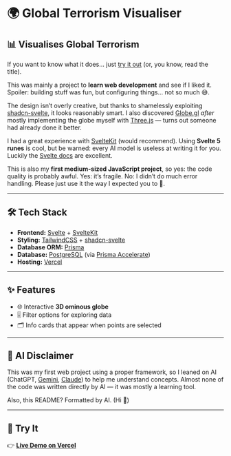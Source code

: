 # 🌍 Global Terrorism Visualiser

## 📊 Visualises Global Terrorism

If you want to know what it does… just [try it out](https://terror-three.vercel.app/) (or, you know, read the title).  

This was mainly a project to **learn web development** and see if I liked it. Spoiler: building stuff was fun, but configuring things… not so much 😅.  

The design isn’t overly creative, but thanks to shamelessly exploiting [shadcn-svelte](https://www.shadcn-svelte.com/), it looks reasonably smart. I also discovered [Globe.gl](https://globe.gl/) *after* mostly implementing the globe myself with [Three.js](https://threejs.org/) — turns out someone had already done it better.  

I had a great experience with [SvelteKit](https://kit.svelte.dev/) (would recommend). Using **Svelte 5 runes** is cool, but be warned: every AI model is useless at writing it for you. Luckily the [Svelte docs](https://svelte.dev/docs) are excellent.  

This is also my **first medium-sized JavaScript project**, so yes: the code quality is probably awful. Yes: it’s fragile. No: I didn’t do much error handling. Please just use it the way I expected you to 🙏.  

---

## 🛠 Tech Stack

- **Frontend:** [Svelte](https://svelte.dev/) + [SvelteKit](https://kit.svelte.dev/)  
- **Styling:** [TailwindCSS](https://tailwindcss.com/) + [shadcn-svelte](https://www.shadcn-svelte.com/)  
- **Database ORM:** [Prisma](https://www.prisma.io/)  
- **Database:** [PostgreSQL](https://www.postgresql.org/) (via [Prisma Accelerate](https://www.prisma.io/accelerate))  
- **Hosting:** [Vercel](https://vercel.com/)  

---

## ✨ Features

- 🌐 Interactive **3D ominous globe**  
- 🎚️ Filter options for exploring data  
- 🗂️ Info cards that appear when points are selected  

---

## 🤖 AI Disclaimer

This was my first web project using a proper framework, so I leaned on AI (ChatGPT, [Gemini](https://gemini.google.com/), [Claude](https://claude.ai/)) to help me understand concepts. Almost none of the code was written directly by AI — it was mostly a learning tool.  

Also, this README? Formatted by AI. (Hi 👋)  

---

## 🚀 Try It

👉 [**Live Demo on Vercel**](https://terror-three.vercel.app/)  
